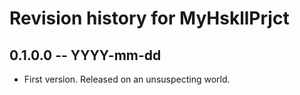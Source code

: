 # Revision history for MyHskllPrjct

## 0.1.0.0 -- YYYY-mm-dd

* First version. Released on an unsuspecting world.
